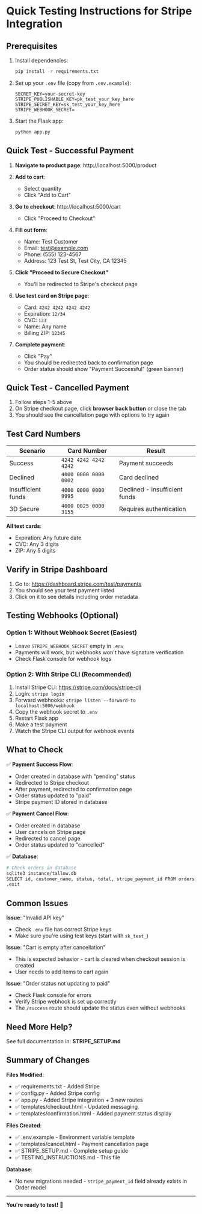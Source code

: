 # Quick Testing Instructions for Stripe Integration

## Prerequisites
1. Install dependencies:
   ```bash
   pip install -r requirements.txt
   ```

2. Set up your `.env` file (copy from `.env.example`):
   ```env
   SECRET_KEY=your-secret-key
   STRIPE_PUBLISHABLE_KEY=pk_test_your_key_here
   STRIPE_SECRET_KEY=sk_test_your_key_here
   STRIPE_WEBHOOK_SECRET=
   ```

3. Start the Flask app:
   ```bash
   python app.py
   ```

## Quick Test - Successful Payment

1. **Navigate to product page**: http://localhost:5000/product

2. **Add to cart**:
   - Select quantity
   - Click "Add to Cart"

3. **Go to checkout**: http://localhost:5000/cart
   - Click "Proceed to Checkout"

4. **Fill out form**:
   - Name: Test Customer
   - Email: test@example.com
   - Phone: (555) 123-4567
   - Address: 123 Test St, Test City, CA 12345

5. **Click "Proceed to Secure Checkout"**
   - You'll be redirected to Stripe's checkout page

6. **Use test card on Stripe page**:
   - Card: `4242 4242 4242 4242`
   - Expiration: `12/34`
   - CVC: `123`
   - Name: Any name
   - Billing ZIP: `12345`

7. **Complete payment**:
   - Click "Pay"
   - You should be redirected back to confirmation page
   - Order status should show "Payment Successful" (green banner)

## Quick Test - Cancelled Payment

1. Follow steps 1-5 above
2. On Stripe checkout page, click **browser back button** or close the tab
3. You should see the cancellation page with options to try again

## Test Card Numbers

| Scenario | Card Number | Result |
|----------|-------------|--------|
| Success | `4242 4242 4242 4242` | Payment succeeds |
| Declined | `4000 0000 0000 0002` | Card declined |
| Insufficient funds | `4000 0000 0000 9995` | Declined - insufficient funds |
| 3D Secure | `4000 0025 0000 3155` | Requires authentication |

**All test cards**:
- Expiration: Any future date
- CVC: Any 3 digits
- ZIP: Any 5 digits

## Verify in Stripe Dashboard

1. Go to: https://dashboard.stripe.com/test/payments
2. You should see your test payment listed
3. Click on it to see details including order metadata

## Testing Webhooks (Optional)

### Option 1: Without Webhook Secret (Easiest)
- Leave `STRIPE_WEBHOOK_SECRET` empty in `.env`
- Payments will work, but webhooks won't have signature verification
- Check Flask console for webhook logs

### Option 2: With Stripe CLI (Recommended)
1. Install Stripe CLI: https://stripe.com/docs/stripe-cli
2. Login: `stripe login`
3. Forward webhooks: `stripe listen --forward-to localhost:5000/webhook`
4. Copy the webhook secret to `.env`
5. Restart Flask app
6. Make a test payment
7. Watch the Stripe CLI output for webhook events

## What to Check

✅ **Payment Success Flow**:
- Order created in database with "pending" status
- Redirected to Stripe checkout
- After payment, redirected to confirmation page
- Order status updated to "paid"
- Stripe payment ID stored in database

✅ **Payment Cancel Flow**:
- Order created in database
- User cancels on Stripe page
- Redirected to cancel page
- Order status updated to "cancelled"

✅ **Database**:
```bash
# Check orders in database
sqlite3 instance/tallow.db
SELECT id, customer_name, status, total, stripe_payment_id FROM orders;
.exit
```

## Common Issues

**Issue**: "Invalid API key"
- Check `.env` file has correct Stripe keys
- Make sure you're using test keys (start with `sk_test_`)

**Issue**: "Cart is empty after cancellation"
- This is expected behavior - cart is cleared when checkout session is created
- User needs to add items to cart again

**Issue**: "Order status not updating to paid"
- Check Flask console for errors
- Verify Stripe webhook is set up correctly
- The `/success` route should update the status even without webhooks

## Need More Help?

See full documentation in: **STRIPE_SETUP.md**

## Summary of Changes

**Files Modified**:
- ✅ requirements.txt - Added Stripe
- ✅ config.py - Added Stripe config
- ✅ app.py - Added Stripe integration + 3 new routes
- ✅ templates/checkout.html - Updated messaging
- ✅ templates/confirmation.html - Added payment status display

**Files Created**:
- ✅ .env.example - Environment variable template
- ✅ templates/cancel.html - Payment cancellation page
- ✅ STRIPE_SETUP.md - Complete setup guide
- ✅ TESTING_INSTRUCTIONS.md - This file

**Database**:
- No new migrations needed - `stripe_payment_id` field already exists in Order model

---

**You're ready to test!** 🎉